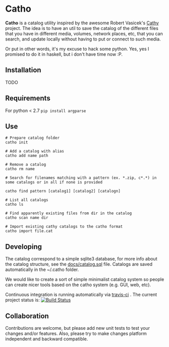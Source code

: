 # Catho

**Catho** is a catalog utility inspired by the awesome Robert
Vasicek's [Cathy](http://www.mtg.sk/rva/) project. The idea is to have
an util to save the catalog of the different files that you have in
different media, volumes, network places, etc, that you can search,
and update locally without having to put or connect to such media.

Or put in other words, it's my excuse to hack some python. Yes, yes I
promised to do it in haskell, but i don't have time now :P.

Installation
----------

TODO

Requirements
------------

For python < 2.7
```pip install argparse```

Use
----------

    # Prepare catalog folder
    catho init

    # Add a catalog with alias
    catho add name path  

    # Remove a catalog
    catho rm name

    # Search for filenames matching with a pattern (ex. *.zip, c*.*) in some catalogs or in all if none is provided

    catho find pattern [catalog1] [catalog2] [catalogn]

    # List all catalogs
    catho ls

    # Find apparently existing files from dir in the catalog
    catho scan name dir

    # Import existing cathy catalogs to the catho format
    catho import file.cat
    
Developing
----------

The catalog correspond to a simple sqlite3 database, for more info
about the catalog structure, see the [docs/catalog.sql](https://github.com/iemejia/catho/blob/master/catho/docs/catalog.sql) file. Catalogs
are saved automatically in the ~/.catho folder.

We would like to create a sort of simple minimalist catalog system so
people can create nicer tools based on the catho system (e.g. GUI,
web, etc).

Continuous integration is running automatically via
[travis-ci](https://travis-ci.org/iemejia/catho) . The current project
status is:
[![Build Status](https://travis-ci.org/iemejia/catho.png?branch=master)](https://travis-ci.org/iemejia/catho)

Collaboration
----------

Contributions are welcome, but please add new unit tests to test your
changes and/or features.  Also, please try to make changes platform
independent and backward compatible.

